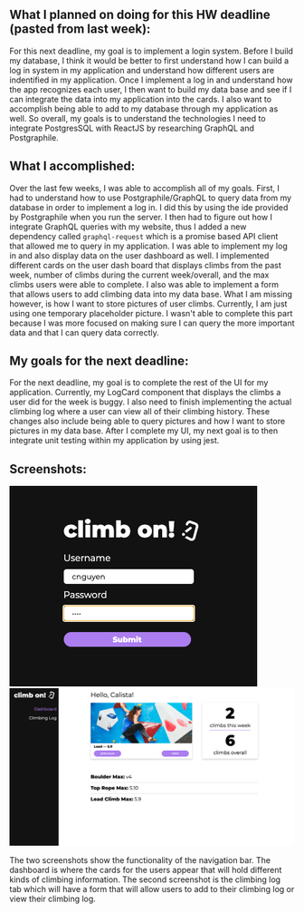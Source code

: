 ## What I planned on doing for this HW deadline (pasted from last week): 
For this next deadline, my goal is to implement a login system. Before I build my database, I think it would be better to first understand how I can build a log in system in my application and understand how different users are indentified in my application. Once I implement a log in and understand how the app recognizes each user, I then want to build my data base and see if I can integrate the data into my application into the cards. I also want to accomplish being able to add to my database through my application as well. So overall, my goals is to understand the technologies I need to integrate PostgresSQL with ReactJS by researching GraphQL and Postgraphile. 

## What I accomplished: 
Over the last few weeks, I was able to accomplish all of my goals. First, I had to understand how to use Postgraphile/GraphQL to query data from my database in order to implement a log in. I did this by using the ide provided by Postgraphile when you run the server. I then had to figure out how I integrate GraphQL queries with my website, thus I added a new dependency called `graphql-request` which is a promise based API client that allowed me to query in my application. I was able to implement my log in and also display data on the user dashboard as well. I implemented different cards on the user dash board that displays climbs from the past week, number of climbs during the current week/overall, and the max climbs users were able to complete. I also was able to implement a form that allows users to add climbing data into my data base. What I am missing however, is how I want to store pictures of user climbs. Currently, I am just using one temporary placeholder picture. I wasn't able to complete this part because I was more focused on making sure I can query the more important data and that I can query data correctly. 

## My goals for the next deadline: 
For the next deadline, my goal is to complete the rest of the UI for my application. Currently, my LogCard component that displays the climbs a user did for the week is buggy. I also need to finish implementing the actual climbing log where a user can view all of their climbing history. These changes also include being able to query pictures and how I want to store pictures in my data base. After I complete my UI, my next goal is to then integrate unit testing within my application by using jest. 

## Screenshots: 
![Screenshot1](img1.png)
![Screenshot2](img2.png)

The two screenshots show the functionality of the navigation bar. The dashboard is where the cards for the users appear that will hold different kinds of climbing information. The second screenshot is the climbing log tab which will have a form that will allow users to add to their climbing log or view their climbing log. 
